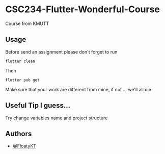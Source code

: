 # CSC234-Flutter-Wonderful-Course
Course from KMUTT

## Usage
Before send an assignment please don't forget to run
```
flutter clean
```
Then
```
flutter pub get
```
Make sure that your work are different from mine, if not ... we'll all die

## Useful Tip I guess...

Try change variables name and project structure

## Authors

- [@FloatyKT](https://github.com/FloatKasemtan)
